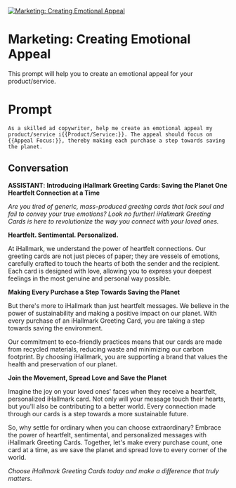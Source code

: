 
[![ Marketing: Creating Emotional Appeal](https://flow-prompt-covers.s3.us-west-1.amazonaws.com/icon/cute/cute_2.png)]()
#  Marketing: Creating Emotional Appeal 
This prompt will help you to create an emotional appeal for your product/service. 

# Prompt

```
As a skilled ad copywriter, help me create an emotional appeal my product/service i{{Product/Service:}}. The appeal should focus on {{Appeal Focus:}}, thereby making each purchase a step towards saving the planet.
```

## Conversation

**ASSISTANT**: **Introducing iHallmark Greeting Cards: Saving the Planet One Heartfelt Connection at a Time**



*Are you tired of generic, mass-produced greeting cards that lack soul and fail to convey your true emotions? Look no further! iHallmark Greeting Cards is here to revolutionize the way you connect with your loved ones.*



**Heartfelt. Sentimental. Personalized.**



At iHallmark, we understand the power of heartfelt connections. Our greeting cards are not just pieces of paper; they are vessels of emotions, carefully crafted to touch the hearts of both the sender and the recipient. Each card is designed with love, allowing you to express your deepest feelings in the most genuine and personal way possible.



**Making Every Purchase a Step Towards Saving the Planet**



But there's more to iHallmark than just heartfelt messages. We believe in the power of sustainability and making a positive impact on our planet. With every purchase of an iHallmark Greeting Card, you are taking a step towards saving the environment.



Our commitment to eco-friendly practices means that our cards are made from recycled materials, reducing waste and minimizing our carbon footprint. By choosing iHallmark, you are supporting a brand that values the health and preservation of our planet.



**Join the Movement, Spread Love and Save the Planet**



Imagine the joy on your loved ones' faces when they receive a heartfelt, personalized iHallmark card. Not only will your message touch their hearts, but you'll also be contributing to a better world. Every connection made through our cards is a step towards a more sustainable future.



So, why settle for ordinary when you can choose extraordinary? Embrace the power of heartfelt, sentimental, and personalized messages with iHallmark Greeting Cards. Together, let's make every purchase count, one card at a time, as we save the planet and spread love to every corner of the world.



*Choose iHallmark Greeting Cards today and make a difference that truly matters.*


